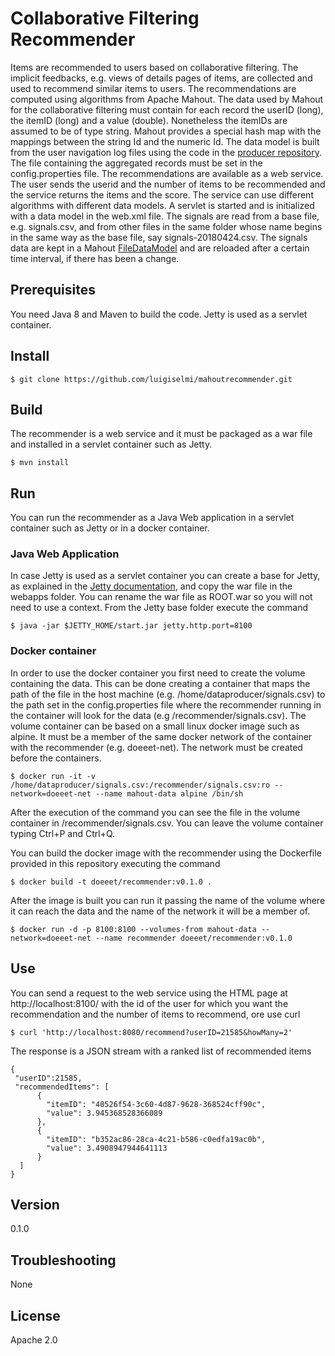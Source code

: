 Collaborative Filtering Recommender
===================================
Items are recommended to users based on collaborative filtering. The implicit feedbacks, e.g. views of details pages of items, 
are collected and used to recommend similar items to users. The recommendations are computed using algorithms from Apache Mahout. 
The data used by Mahout for the collaborative filtering must contain for each record the userID (long), the itemID (long) and a 
value (double). Nonetheless the itemIDs are assumed to be of type string. Mahout provides a special hash map with the mappings 
between the string Id and the numeric Id. The data model is built from the user navigation log files using the code in the 
[producer repository](https://github.com/luigiselmi/mahoutdataproducer). The file containing the aggregated records must be set 
in the config.properties file. The recommendations are available as a web service. The user sends the userid and the number of 
items to be recommended and the service returns the items and the score. The service can use different algorithms with different 
data models. A servlet is started and is initialized with a data model in the web.xml file. The signals are read from a base file, 
e.g. signals.csv, and from other files in the same folder whose name begins in the same way as the base file, say signals-20180424.csv. 
The signals data are kept in a Mahout [FileDataModel](https://mahout.apache.org/docs/0.13.0/api/docs/mahout-mr/org/apache/mahout/cf/taste/impl/model/file/FileDataModel.html) and are reloaded after a certain time interval, if there has been a change.

## Prerequisites 
You need Java 8 and Maven to build the code. Jetty is used as a servlet container.

## Install
    
    $ git clone https://github.com/luigiselmi/mahoutrecommender.git

## Build
The recommender is a web service and it must be packaged as a war file and installed in a servlet container such as Jetty.
    
    $ mvn install

## Run
You can run the recommender as a Java Web application in a servlet container such as Jetty or in a docker container.

### Java Web Application
In case Jetty is used as a servlet container you can create a base for Jetty, as explained in the [Jetty documentation](https://www.eclipse.org/jetty/documentation/current/quickstart-running-jetty.html), and copy the war file in the webapps folder. You can rename the war file as ROOT.war so you will not need to use a context. From the Jetty base folder execute the command

    $ java -jar $JETTY_HOME/start.jar jetty.http.port=8100

### Docker container
In order to use the docker container you first need to create the volume containing the data. This can be done creating a container that maps the path of the file in the host machine (e.g. /home/dataproducer/signals.csv) to the path set in the config.properties file where the recommender running in the container will look for the data (e.g /recommender/signals.csv). The volume container can be based on a small linux docker image such as alpine. It must be a member of the same docker network of the container with the recommender (e.g. doeeet-net). The network must be created before the containers. 

    $ docker run -it -v /home/dataproducer/signals.csv:/recommender/signals.csv:ro --network=doeeet-net --name mahout-data alpine /bin/sh 

After the execution of the command you can see the file in the volume container in /recommender/signals.csv. You can leave the volume container typing Ctrl+P and Ctrl+Q. 

You can build the docker image with the recommender using the Dockerfile provided in this repository executing the command

    $ docker build -t doeeet/recommender:v0.1.0 .

After the image is built you can run it passing the name of the volume where it can reach the data and the name of the network it will be a member of.

    $ docker run -d -p 8100:8100 --volumes-from mahout-data --network=doeeet-net --name recommender doeeet/recommender:v0.1.0

## Use
You can send a request to the web service using the HTML page at http://localhost:8100/ with the id of the user for which you want the recommendation and the number of items to recommend, ore use curl

    $ curl 'http://localhost:8080/recommend?userID=21585&howMany=2'
    
The response is a JSON stream with a ranked list of recommended items 

    {
     "userID":21585,
     "recommendedItems": [
	      {
	        "itemID": "40526f54-3c60-4d87-9628-368524cff90c",
	        "value": 3.945368528366089
	      },
	      {
	        "itemID": "b352ac86-28ca-4c21-b586-c0edfa19ac0b",
	        "value": 3.4908947944641113
	      }
      ]
    }
    

## Version
0.1.0

## Troubleshooting
None

## License
Apache 2.0
